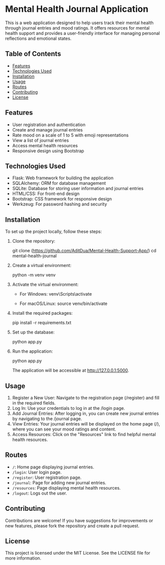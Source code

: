
# Mental Health Journal Application

This is a web application designed to help users track their mental health through journal entries and mood ratings. It offers resources for mental health support and provides a user-friendly interface for managing personal reflections and emotional states.

## Table of Contents

- [Features](#features)
- [Technologies Used](#technologies-used)
- [Installation](#installation)
- [Usage](#usage)
- [Routes](#routes)
- [Contributing](#contributing)
- [License](#license)

## Features

- User registration and authentication
- Create and manage journal entries
- Rate mood on a scale of 1 to 5 with emoji representations
- View a list of journal entries
- Access mental health resources
- Responsive design using Bootstrap

## Technologies Used

- Flask: Web framework for building the application
- SQLAlchemy: ORM for database management
- SQLite: Database for storing user information and journal entries
- HTML/CSS: For front-end design
- Bootstrap: CSS framework for responsive design
- Werkzeug: For password hashing and security

## Installation

To set up the project locally, follow these steps:

1. Clone the repository:

   git clone (https://github.com/AditDua/Mental-Health-Support-App/)
   cd mental-health-journal

2. Create a virtual environment:

   python -m venv venv

3. Activate the virtual environment:

   - For Windows:
     venv\Scripts\activate

   - For macOS/Linux:
     source venv/bin/activate

4. Install the required packages:

   pip install -r requirements.txt

5. Set up the database:

   python app.py

6. Run the application:

   python app.py

   The application will be accessible at http://127.0.0.1:5000.

## Usage

1. Register a New User: Navigate to the registration page (/register) and fill in the required fields.
2. Log In: Use your credentials to log in at the /login page.
3. Add Journal Entries: After logging in, you can create new journal entries by navigating to the /journal page.
4. View Entries: Your journal entries will be displayed on the home page (/), where you can see your mood ratings and content.
5. Access Resources: Click on the "Resources" link to find helpful mental health resources.

## Routes

- `/`: Home page displaying journal entries.
- `/login`: User login page.
- `/register`: User registration page.
- `/journal`: Page for adding new journal entries.
- `/resources`: Page displaying mental health resources.
- `/logout`: Logs out the user.

## Contributing

Contributions are welcome! If you have suggestions for improvements or new features, please fork the repository and create a pull request.

## License

This project is licensed under the MIT License. See the LICENSE file for more information.
